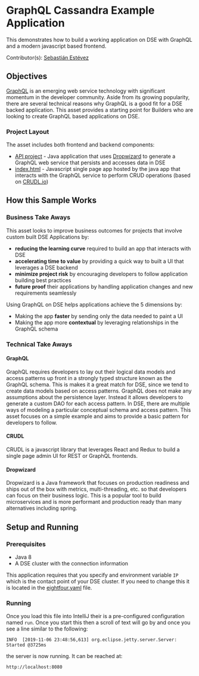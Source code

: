 # GraphQL Cassandra Example Application

This demonstrates how to build a working application on DSE with GraphQL and a modern javascript based frontend.

Contributor(s): [Sebastián Estévez](https://github.com/phact)

## Objectives
[GraphQL](https://graphql.org/) is an emerging web service technology with significant momentum in the developer community.
Aside from its growing popularity, there are several technical reasons why GraphQL is a good fit for a DSE backed application.
This asset provides a starting point for Builders who are looking to create GraphQL based applications on DSE.

### Project Layout
The asset includes both frontend and backend components:

* [API project](src/main/java/com/syllogistic/eightfour) - Java application that uses [Dropwizard](https://www.dropwizard.io/en/stable/) to generate a GraphQL web service that persists and accesses data in DSE
* [index.html](src/main/resources/assets/index.htm) - Javascript single page app hosted by the java app that interacts with the GraphQL service to perform CRUD operations (based on [CRUDL.io](https://crudl.io/))

## How this Sample Works

### Business Take Aways

This asset looks to improve business outcomes for projects that involve custom built DSE Applications by:

* **reducing the learning curve** required to build an app that interacts with DSE
* **accelerating time to value** by providing a quick way to built a UI that leverages a DSE backend
* **minimize project risk** by encouraging developers to follow application building best practices
* **future proof** their applications by handling application changes and new requirements seamlessly

Using GraphQL on DSE helps applications achieve the 5 dimensions by:

* Making the app **faster** by sending only the data needed to paint a UI
* Making the app more **contextual** by leveraging relationships in the GraphQL schema

### Technical Take Aways

#### GraphQL

GraphQL requires developers to lay out their logical data models and access patterns up front in a strongly typed structure known as the GraphQL schema.
This is makes it a great match for DSE, since we tend to create data models based on access patterns.
GraphQL does not make any assumptions about the persistence layer.
Instead it allows developers to generate a custom DAO for each access pattern.
In DSE, there are multiple ways of modeling a particular conceptual schema and access pattern.
This asset focuses on a simple example and aims to provide a basic pattern for developers to follow.

#### CRUDL

CRUDL is a javascript library that leverages React and Redux to build a single page admin UI for REST or GraphQL frontends.

#### Dropwizard

Dropwizard is a Java framework that focuses on production readiness and ships out of the box with metrics, multi-threading, etc. so that developers can focus on their business logic. This is a popular tool to build microservices and is more performant and production ready than many alternatives including spring.

## Setup and Running

### Prerequisites

* Java 8
* A DSE cluster with the connection information

This application requires that you specify and environment variable `IP` which is the contact point of your DSE cluster.
If you need to change this it is located in the [eightfour.yaml](conf/eightfour.yaml) file.

### Running
Once you load this file into IntelliJ their is a pre-configured configuration named `run`.  Once you start this then a scroll of 
text will go by and once you see a line similar to the following:

```
INFO  [2019-11-06 23:48:56,613] org.eclipse.jetty.server.Server: Started @3725ms
```

the server is now running.  It can be reached at:

`http://localhost:8080`
